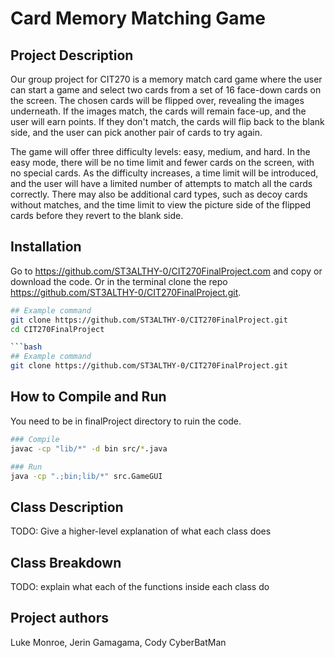 # Card Memory Matching Game

## Project Description
Our group project for CIT270 is a memory match card game where the user can start a game and select two cards from a set of 16 face-down cards on the screen. The chosen cards will be flipped over, revealing the images underneath. If the images match, the cards will remain face-up, and the user will earn points. If they don't match, the cards will flip back to the blank side, and the user can pick another pair of cards to try again.

The game will offer three difficulty levels: easy, medium, and hard. In the easy mode, there will be no time limit and fewer cards on the screen, with no special cards. As the difficulty increases, a time limit will be introduced, and the user will have a limited number of attempts to match all the cards correctly. There may also be additional card types, such as decoy cards without matches, and the time limit to view the picture side of the flipped cards before they revert to the blank side.



## Installation
Go to https://github.com/ST3ALTHY-0/CIT270FinalProject.com and copy or download the code.
Or in the terminal clone the repo https://github.com/ST3ALTHY-0/CIT270FinalProject.git.

```bash
## Example command
git clone https://github.com/ST3ALTHY-0/CIT270FinalProject.git
cd CIT270FinalProject

```bash
## Example command
git clone https://github.com/ST3ALTHY-0/CIT270FinalProject.git

```


## How to Compile and Run
You need to be in finalProject directory to ruin the code.

```bash
### Compile
javac -cp "lib/*" -d bin src/*.java

### Run
java -cp ".;bin;lib/*" src.GameGUI
```


## Class Description
TODO: Give a higher-level explanation of what each class does


## Class Breakdown
TODO: explain what each of the functions inside each class do



## Project authors
Luke Monroe, Jerin Gamagama, Cody CyberBatMan

